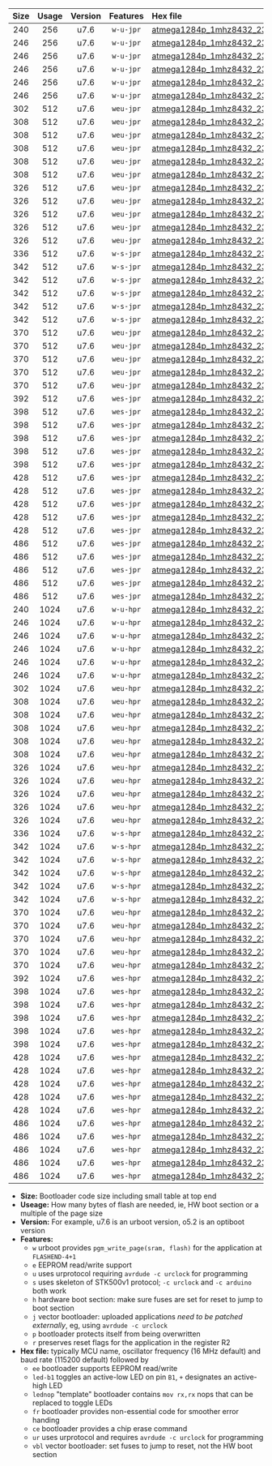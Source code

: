 |Size|Usage|Version|Features|Hex file|
|:-:|:-:|:-:|:-:|:--|
|240|256|u7.6|`w-u-jpr`|[atmega1284p_1mhz8432_230400bps_ur_vbl.hex](https://raw.githubusercontent.com/stefanrueger/urboot/main//atmega1284p_1mhz8432_230400bps_ur_vbl.hex)|
|246|256|u7.6|`w-u-jpr`|[atmega1284p_1mhz8432_230400bps_led+b5_ur_vbl.hex](https://raw.githubusercontent.com/stefanrueger/urboot/main//atmega1284p_1mhz8432_230400bps_led+b5_ur_vbl.hex)|
|246|256|u7.6|`w-u-jpr`|[atmega1284p_1mhz8432_230400bps_led+b7_ur_vbl.hex](https://raw.githubusercontent.com/stefanrueger/urboot/main//atmega1284p_1mhz8432_230400bps_led+b7_ur_vbl.hex)|
|246|256|u7.6|`w-u-jpr`|[atmega1284p_1mhz8432_230400bps_led+c7_ur_vbl.hex](https://raw.githubusercontent.com/stefanrueger/urboot/main//atmega1284p_1mhz8432_230400bps_led+c7_ur_vbl.hex)|
|246|256|u7.6|`w-u-jpr`|[atmega1284p_1mhz8432_230400bps_led+d7_ur_vbl.hex](https://raw.githubusercontent.com/stefanrueger/urboot/main//atmega1284p_1mhz8432_230400bps_led+d7_ur_vbl.hex)|
|246|256|u7.6|`w-u-jpr`|[atmega1284p_1mhz8432_230400bps_lednop_ur_vbl.hex](https://raw.githubusercontent.com/stefanrueger/urboot/main//atmega1284p_1mhz8432_230400bps_lednop_ur_vbl.hex)|
|302|512|u7.6|`weu-jpr`|[atmega1284p_1mhz8432_230400bps_ee_ur_vbl.hex](https://raw.githubusercontent.com/stefanrueger/urboot/main//atmega1284p_1mhz8432_230400bps_ee_ur_vbl.hex)|
|308|512|u7.6|`weu-jpr`|[atmega1284p_1mhz8432_230400bps_ee_led+b5_ur_vbl.hex](https://raw.githubusercontent.com/stefanrueger/urboot/main//atmega1284p_1mhz8432_230400bps_ee_led+b5_ur_vbl.hex)|
|308|512|u7.6|`weu-jpr`|[atmega1284p_1mhz8432_230400bps_ee_led+b7_ur_vbl.hex](https://raw.githubusercontent.com/stefanrueger/urboot/main//atmega1284p_1mhz8432_230400bps_ee_led+b7_ur_vbl.hex)|
|308|512|u7.6|`weu-jpr`|[atmega1284p_1mhz8432_230400bps_ee_led+c7_ur_vbl.hex](https://raw.githubusercontent.com/stefanrueger/urboot/main//atmega1284p_1mhz8432_230400bps_ee_led+c7_ur_vbl.hex)|
|308|512|u7.6|`weu-jpr`|[atmega1284p_1mhz8432_230400bps_ee_led+d7_ur_vbl.hex](https://raw.githubusercontent.com/stefanrueger/urboot/main//atmega1284p_1mhz8432_230400bps_ee_led+d7_ur_vbl.hex)|
|308|512|u7.6|`weu-jpr`|[atmega1284p_1mhz8432_230400bps_ee_lednop_ur_vbl.hex](https://raw.githubusercontent.com/stefanrueger/urboot/main//atmega1284p_1mhz8432_230400bps_ee_lednop_ur_vbl.hex)|
|326|512|u7.6|`weu-jpr`|[atmega1284p_1mhz8432_230400bps_ee_led+b5_fr_ur_vbl.hex](https://raw.githubusercontent.com/stefanrueger/urboot/main//atmega1284p_1mhz8432_230400bps_ee_led+b5_fr_ur_vbl.hex)|
|326|512|u7.6|`weu-jpr`|[atmega1284p_1mhz8432_230400bps_ee_led+b7_fr_ur_vbl.hex](https://raw.githubusercontent.com/stefanrueger/urboot/main//atmega1284p_1mhz8432_230400bps_ee_led+b7_fr_ur_vbl.hex)|
|326|512|u7.6|`weu-jpr`|[atmega1284p_1mhz8432_230400bps_ee_led+c7_fr_ur_vbl.hex](https://raw.githubusercontent.com/stefanrueger/urboot/main//atmega1284p_1mhz8432_230400bps_ee_led+c7_fr_ur_vbl.hex)|
|326|512|u7.6|`weu-jpr`|[atmega1284p_1mhz8432_230400bps_ee_led+d7_fr_ur_vbl.hex](https://raw.githubusercontent.com/stefanrueger/urboot/main//atmega1284p_1mhz8432_230400bps_ee_led+d7_fr_ur_vbl.hex)|
|326|512|u7.6|`weu-jpr`|[atmega1284p_1mhz8432_230400bps_ee_lednop_fr_ur_vbl.hex](https://raw.githubusercontent.com/stefanrueger/urboot/main//atmega1284p_1mhz8432_230400bps_ee_lednop_fr_ur_vbl.hex)|
|336|512|u7.6|`w-s-jpr`|[atmega1284p_1mhz8432_230400bps_vbl.hex](https://raw.githubusercontent.com/stefanrueger/urboot/main//atmega1284p_1mhz8432_230400bps_vbl.hex)|
|342|512|u7.6|`w-s-jpr`|[atmega1284p_1mhz8432_230400bps_led+b5_vbl.hex](https://raw.githubusercontent.com/stefanrueger/urboot/main//atmega1284p_1mhz8432_230400bps_led+b5_vbl.hex)|
|342|512|u7.6|`w-s-jpr`|[atmega1284p_1mhz8432_230400bps_led+b7_vbl.hex](https://raw.githubusercontent.com/stefanrueger/urboot/main//atmega1284p_1mhz8432_230400bps_led+b7_vbl.hex)|
|342|512|u7.6|`w-s-jpr`|[atmega1284p_1mhz8432_230400bps_led+c7_vbl.hex](https://raw.githubusercontent.com/stefanrueger/urboot/main//atmega1284p_1mhz8432_230400bps_led+c7_vbl.hex)|
|342|512|u7.6|`w-s-jpr`|[atmega1284p_1mhz8432_230400bps_led+d7_vbl.hex](https://raw.githubusercontent.com/stefanrueger/urboot/main//atmega1284p_1mhz8432_230400bps_led+d7_vbl.hex)|
|342|512|u7.6|`w-s-jpr`|[atmega1284p_1mhz8432_230400bps_lednop_vbl.hex](https://raw.githubusercontent.com/stefanrueger/urboot/main//atmega1284p_1mhz8432_230400bps_lednop_vbl.hex)|
|370|512|u7.6|`weu-jpr`|[atmega1284p_1mhz8432_230400bps_ee_led+b5_fr_ce_ur_vbl.hex](https://raw.githubusercontent.com/stefanrueger/urboot/main//atmega1284p_1mhz8432_230400bps_ee_led+b5_fr_ce_ur_vbl.hex)|
|370|512|u7.6|`weu-jpr`|[atmega1284p_1mhz8432_230400bps_ee_led+b7_fr_ce_ur_vbl.hex](https://raw.githubusercontent.com/stefanrueger/urboot/main//atmega1284p_1mhz8432_230400bps_ee_led+b7_fr_ce_ur_vbl.hex)|
|370|512|u7.6|`weu-jpr`|[atmega1284p_1mhz8432_230400bps_ee_led+c7_fr_ce_ur_vbl.hex](https://raw.githubusercontent.com/stefanrueger/urboot/main//atmega1284p_1mhz8432_230400bps_ee_led+c7_fr_ce_ur_vbl.hex)|
|370|512|u7.6|`weu-jpr`|[atmega1284p_1mhz8432_230400bps_ee_led+d7_fr_ce_ur_vbl.hex](https://raw.githubusercontent.com/stefanrueger/urboot/main//atmega1284p_1mhz8432_230400bps_ee_led+d7_fr_ce_ur_vbl.hex)|
|370|512|u7.6|`weu-jpr`|[atmega1284p_1mhz8432_230400bps_ee_lednop_fr_ce_ur_vbl.hex](https://raw.githubusercontent.com/stefanrueger/urboot/main//atmega1284p_1mhz8432_230400bps_ee_lednop_fr_ce_ur_vbl.hex)|
|392|512|u7.6|`wes-jpr`|[atmega1284p_1mhz8432_230400bps_ee_vbl.hex](https://raw.githubusercontent.com/stefanrueger/urboot/main//atmega1284p_1mhz8432_230400bps_ee_vbl.hex)|
|398|512|u7.6|`wes-jpr`|[atmega1284p_1mhz8432_230400bps_ee_led+b5_vbl.hex](https://raw.githubusercontent.com/stefanrueger/urboot/main//atmega1284p_1mhz8432_230400bps_ee_led+b5_vbl.hex)|
|398|512|u7.6|`wes-jpr`|[atmega1284p_1mhz8432_230400bps_ee_led+b7_vbl.hex](https://raw.githubusercontent.com/stefanrueger/urboot/main//atmega1284p_1mhz8432_230400bps_ee_led+b7_vbl.hex)|
|398|512|u7.6|`wes-jpr`|[atmega1284p_1mhz8432_230400bps_ee_led+c7_vbl.hex](https://raw.githubusercontent.com/stefanrueger/urboot/main//atmega1284p_1mhz8432_230400bps_ee_led+c7_vbl.hex)|
|398|512|u7.6|`wes-jpr`|[atmega1284p_1mhz8432_230400bps_ee_led+d7_vbl.hex](https://raw.githubusercontent.com/stefanrueger/urboot/main//atmega1284p_1mhz8432_230400bps_ee_led+d7_vbl.hex)|
|398|512|u7.6|`wes-jpr`|[atmega1284p_1mhz8432_230400bps_ee_lednop_vbl.hex](https://raw.githubusercontent.com/stefanrueger/urboot/main//atmega1284p_1mhz8432_230400bps_ee_lednop_vbl.hex)|
|428|512|u7.6|`wes-jpr`|[atmega1284p_1mhz8432_230400bps_ee_led+b5_fr_vbl.hex](https://raw.githubusercontent.com/stefanrueger/urboot/main//atmega1284p_1mhz8432_230400bps_ee_led+b5_fr_vbl.hex)|
|428|512|u7.6|`wes-jpr`|[atmega1284p_1mhz8432_230400bps_ee_led+b7_fr_vbl.hex](https://raw.githubusercontent.com/stefanrueger/urboot/main//atmega1284p_1mhz8432_230400bps_ee_led+b7_fr_vbl.hex)|
|428|512|u7.6|`wes-jpr`|[atmega1284p_1mhz8432_230400bps_ee_led+c7_fr_vbl.hex](https://raw.githubusercontent.com/stefanrueger/urboot/main//atmega1284p_1mhz8432_230400bps_ee_led+c7_fr_vbl.hex)|
|428|512|u7.6|`wes-jpr`|[atmega1284p_1mhz8432_230400bps_ee_led+d7_fr_vbl.hex](https://raw.githubusercontent.com/stefanrueger/urboot/main//atmega1284p_1mhz8432_230400bps_ee_led+d7_fr_vbl.hex)|
|428|512|u7.6|`wes-jpr`|[atmega1284p_1mhz8432_230400bps_ee_lednop_fr_vbl.hex](https://raw.githubusercontent.com/stefanrueger/urboot/main//atmega1284p_1mhz8432_230400bps_ee_lednop_fr_vbl.hex)|
|486|512|u7.6|`wes-jpr`|[atmega1284p_1mhz8432_230400bps_ee_led+b5_fr_ce_vbl.hex](https://raw.githubusercontent.com/stefanrueger/urboot/main//atmega1284p_1mhz8432_230400bps_ee_led+b5_fr_ce_vbl.hex)|
|486|512|u7.6|`wes-jpr`|[atmega1284p_1mhz8432_230400bps_ee_led+b7_fr_ce_vbl.hex](https://raw.githubusercontent.com/stefanrueger/urboot/main//atmega1284p_1mhz8432_230400bps_ee_led+b7_fr_ce_vbl.hex)|
|486|512|u7.6|`wes-jpr`|[atmega1284p_1mhz8432_230400bps_ee_led+c7_fr_ce_vbl.hex](https://raw.githubusercontent.com/stefanrueger/urboot/main//atmega1284p_1mhz8432_230400bps_ee_led+c7_fr_ce_vbl.hex)|
|486|512|u7.6|`wes-jpr`|[atmega1284p_1mhz8432_230400bps_ee_led+d7_fr_ce_vbl.hex](https://raw.githubusercontent.com/stefanrueger/urboot/main//atmega1284p_1mhz8432_230400bps_ee_led+d7_fr_ce_vbl.hex)|
|486|512|u7.6|`wes-jpr`|[atmega1284p_1mhz8432_230400bps_ee_lednop_fr_ce_vbl.hex](https://raw.githubusercontent.com/stefanrueger/urboot/main//atmega1284p_1mhz8432_230400bps_ee_lednop_fr_ce_vbl.hex)|
|240|1024|u7.6|`w-u-hpr`|[atmega1284p_1mhz8432_230400bps_ur.hex](https://raw.githubusercontent.com/stefanrueger/urboot/main//atmega1284p_1mhz8432_230400bps_ur.hex)|
|246|1024|u7.6|`w-u-hpr`|[atmega1284p_1mhz8432_230400bps_led+b5_ur.hex](https://raw.githubusercontent.com/stefanrueger/urboot/main//atmega1284p_1mhz8432_230400bps_led+b5_ur.hex)|
|246|1024|u7.6|`w-u-hpr`|[atmega1284p_1mhz8432_230400bps_led+b7_ur.hex](https://raw.githubusercontent.com/stefanrueger/urboot/main//atmega1284p_1mhz8432_230400bps_led+b7_ur.hex)|
|246|1024|u7.6|`w-u-hpr`|[atmega1284p_1mhz8432_230400bps_led+c7_ur.hex](https://raw.githubusercontent.com/stefanrueger/urboot/main//atmega1284p_1mhz8432_230400bps_led+c7_ur.hex)|
|246|1024|u7.6|`w-u-hpr`|[atmega1284p_1mhz8432_230400bps_led+d7_ur.hex](https://raw.githubusercontent.com/stefanrueger/urboot/main//atmega1284p_1mhz8432_230400bps_led+d7_ur.hex)|
|246|1024|u7.6|`w-u-hpr`|[atmega1284p_1mhz8432_230400bps_lednop_ur.hex](https://raw.githubusercontent.com/stefanrueger/urboot/main//atmega1284p_1mhz8432_230400bps_lednop_ur.hex)|
|302|1024|u7.6|`weu-hpr`|[atmega1284p_1mhz8432_230400bps_ee_ur.hex](https://raw.githubusercontent.com/stefanrueger/urboot/main//atmega1284p_1mhz8432_230400bps_ee_ur.hex)|
|308|1024|u7.6|`weu-hpr`|[atmega1284p_1mhz8432_230400bps_ee_led+b5_ur.hex](https://raw.githubusercontent.com/stefanrueger/urboot/main//atmega1284p_1mhz8432_230400bps_ee_led+b5_ur.hex)|
|308|1024|u7.6|`weu-hpr`|[atmega1284p_1mhz8432_230400bps_ee_led+b7_ur.hex](https://raw.githubusercontent.com/stefanrueger/urboot/main//atmega1284p_1mhz8432_230400bps_ee_led+b7_ur.hex)|
|308|1024|u7.6|`weu-hpr`|[atmega1284p_1mhz8432_230400bps_ee_led+c7_ur.hex](https://raw.githubusercontent.com/stefanrueger/urboot/main//atmega1284p_1mhz8432_230400bps_ee_led+c7_ur.hex)|
|308|1024|u7.6|`weu-hpr`|[atmega1284p_1mhz8432_230400bps_ee_led+d7_ur.hex](https://raw.githubusercontent.com/stefanrueger/urboot/main//atmega1284p_1mhz8432_230400bps_ee_led+d7_ur.hex)|
|308|1024|u7.6|`weu-hpr`|[atmega1284p_1mhz8432_230400bps_ee_lednop_ur.hex](https://raw.githubusercontent.com/stefanrueger/urboot/main//atmega1284p_1mhz8432_230400bps_ee_lednop_ur.hex)|
|326|1024|u7.6|`weu-hpr`|[atmega1284p_1mhz8432_230400bps_ee_led+b5_fr_ur.hex](https://raw.githubusercontent.com/stefanrueger/urboot/main//atmega1284p_1mhz8432_230400bps_ee_led+b5_fr_ur.hex)|
|326|1024|u7.6|`weu-hpr`|[atmega1284p_1mhz8432_230400bps_ee_led+b7_fr_ur.hex](https://raw.githubusercontent.com/stefanrueger/urboot/main//atmega1284p_1mhz8432_230400bps_ee_led+b7_fr_ur.hex)|
|326|1024|u7.6|`weu-hpr`|[atmega1284p_1mhz8432_230400bps_ee_led+c7_fr_ur.hex](https://raw.githubusercontent.com/stefanrueger/urboot/main//atmega1284p_1mhz8432_230400bps_ee_led+c7_fr_ur.hex)|
|326|1024|u7.6|`weu-hpr`|[atmega1284p_1mhz8432_230400bps_ee_led+d7_fr_ur.hex](https://raw.githubusercontent.com/stefanrueger/urboot/main//atmega1284p_1mhz8432_230400bps_ee_led+d7_fr_ur.hex)|
|326|1024|u7.6|`weu-hpr`|[atmega1284p_1mhz8432_230400bps_ee_lednop_fr_ur.hex](https://raw.githubusercontent.com/stefanrueger/urboot/main//atmega1284p_1mhz8432_230400bps_ee_lednop_fr_ur.hex)|
|336|1024|u7.6|`w-s-hpr`|[atmega1284p_1mhz8432_230400bps.hex](https://raw.githubusercontent.com/stefanrueger/urboot/main//atmega1284p_1mhz8432_230400bps.hex)|
|342|1024|u7.6|`w-s-hpr`|[atmega1284p_1mhz8432_230400bps_led+b5.hex](https://raw.githubusercontent.com/stefanrueger/urboot/main//atmega1284p_1mhz8432_230400bps_led+b5.hex)|
|342|1024|u7.6|`w-s-hpr`|[atmega1284p_1mhz8432_230400bps_led+b7.hex](https://raw.githubusercontent.com/stefanrueger/urboot/main//atmega1284p_1mhz8432_230400bps_led+b7.hex)|
|342|1024|u7.6|`w-s-hpr`|[atmega1284p_1mhz8432_230400bps_led+c7.hex](https://raw.githubusercontent.com/stefanrueger/urboot/main//atmega1284p_1mhz8432_230400bps_led+c7.hex)|
|342|1024|u7.6|`w-s-hpr`|[atmega1284p_1mhz8432_230400bps_led+d7.hex](https://raw.githubusercontent.com/stefanrueger/urboot/main//atmega1284p_1mhz8432_230400bps_led+d7.hex)|
|342|1024|u7.6|`w-s-hpr`|[atmega1284p_1mhz8432_230400bps_lednop.hex](https://raw.githubusercontent.com/stefanrueger/urboot/main//atmega1284p_1mhz8432_230400bps_lednop.hex)|
|370|1024|u7.6|`weu-hpr`|[atmega1284p_1mhz8432_230400bps_ee_led+b5_fr_ce_ur.hex](https://raw.githubusercontent.com/stefanrueger/urboot/main//atmega1284p_1mhz8432_230400bps_ee_led+b5_fr_ce_ur.hex)|
|370|1024|u7.6|`weu-hpr`|[atmega1284p_1mhz8432_230400bps_ee_led+b7_fr_ce_ur.hex](https://raw.githubusercontent.com/stefanrueger/urboot/main//atmega1284p_1mhz8432_230400bps_ee_led+b7_fr_ce_ur.hex)|
|370|1024|u7.6|`weu-hpr`|[atmega1284p_1mhz8432_230400bps_ee_led+c7_fr_ce_ur.hex](https://raw.githubusercontent.com/stefanrueger/urboot/main//atmega1284p_1mhz8432_230400bps_ee_led+c7_fr_ce_ur.hex)|
|370|1024|u7.6|`weu-hpr`|[atmega1284p_1mhz8432_230400bps_ee_led+d7_fr_ce_ur.hex](https://raw.githubusercontent.com/stefanrueger/urboot/main//atmega1284p_1mhz8432_230400bps_ee_led+d7_fr_ce_ur.hex)|
|370|1024|u7.6|`weu-hpr`|[atmega1284p_1mhz8432_230400bps_ee_lednop_fr_ce_ur.hex](https://raw.githubusercontent.com/stefanrueger/urboot/main//atmega1284p_1mhz8432_230400bps_ee_lednop_fr_ce_ur.hex)|
|392|1024|u7.6|`wes-hpr`|[atmega1284p_1mhz8432_230400bps_ee.hex](https://raw.githubusercontent.com/stefanrueger/urboot/main//atmega1284p_1mhz8432_230400bps_ee.hex)|
|398|1024|u7.6|`wes-hpr`|[atmega1284p_1mhz8432_230400bps_ee_led+b5.hex](https://raw.githubusercontent.com/stefanrueger/urboot/main//atmega1284p_1mhz8432_230400bps_ee_led+b5.hex)|
|398|1024|u7.6|`wes-hpr`|[atmega1284p_1mhz8432_230400bps_ee_led+b7.hex](https://raw.githubusercontent.com/stefanrueger/urboot/main//atmega1284p_1mhz8432_230400bps_ee_led+b7.hex)|
|398|1024|u7.6|`wes-hpr`|[atmega1284p_1mhz8432_230400bps_ee_led+c7.hex](https://raw.githubusercontent.com/stefanrueger/urboot/main//atmega1284p_1mhz8432_230400bps_ee_led+c7.hex)|
|398|1024|u7.6|`wes-hpr`|[atmega1284p_1mhz8432_230400bps_ee_led+d7.hex](https://raw.githubusercontent.com/stefanrueger/urboot/main//atmega1284p_1mhz8432_230400bps_ee_led+d7.hex)|
|398|1024|u7.6|`wes-hpr`|[atmega1284p_1mhz8432_230400bps_ee_lednop.hex](https://raw.githubusercontent.com/stefanrueger/urboot/main//atmega1284p_1mhz8432_230400bps_ee_lednop.hex)|
|428|1024|u7.6|`wes-hpr`|[atmega1284p_1mhz8432_230400bps_ee_led+b5_fr.hex](https://raw.githubusercontent.com/stefanrueger/urboot/main//atmega1284p_1mhz8432_230400bps_ee_led+b5_fr.hex)|
|428|1024|u7.6|`wes-hpr`|[atmega1284p_1mhz8432_230400bps_ee_led+b7_fr.hex](https://raw.githubusercontent.com/stefanrueger/urboot/main//atmega1284p_1mhz8432_230400bps_ee_led+b7_fr.hex)|
|428|1024|u7.6|`wes-hpr`|[atmega1284p_1mhz8432_230400bps_ee_led+c7_fr.hex](https://raw.githubusercontent.com/stefanrueger/urboot/main//atmega1284p_1mhz8432_230400bps_ee_led+c7_fr.hex)|
|428|1024|u7.6|`wes-hpr`|[atmega1284p_1mhz8432_230400bps_ee_led+d7_fr.hex](https://raw.githubusercontent.com/stefanrueger/urboot/main//atmega1284p_1mhz8432_230400bps_ee_led+d7_fr.hex)|
|428|1024|u7.6|`wes-hpr`|[atmega1284p_1mhz8432_230400bps_ee_lednop_fr.hex](https://raw.githubusercontent.com/stefanrueger/urboot/main//atmega1284p_1mhz8432_230400bps_ee_lednop_fr.hex)|
|486|1024|u7.6|`wes-hpr`|[atmega1284p_1mhz8432_230400bps_ee_led+b5_fr_ce.hex](https://raw.githubusercontent.com/stefanrueger/urboot/main//atmega1284p_1mhz8432_230400bps_ee_led+b5_fr_ce.hex)|
|486|1024|u7.6|`wes-hpr`|[atmega1284p_1mhz8432_230400bps_ee_led+b7_fr_ce.hex](https://raw.githubusercontent.com/stefanrueger/urboot/main//atmega1284p_1mhz8432_230400bps_ee_led+b7_fr_ce.hex)|
|486|1024|u7.6|`wes-hpr`|[atmega1284p_1mhz8432_230400bps_ee_led+c7_fr_ce.hex](https://raw.githubusercontent.com/stefanrueger/urboot/main//atmega1284p_1mhz8432_230400bps_ee_led+c7_fr_ce.hex)|
|486|1024|u7.6|`wes-hpr`|[atmega1284p_1mhz8432_230400bps_ee_led+d7_fr_ce.hex](https://raw.githubusercontent.com/stefanrueger/urboot/main//atmega1284p_1mhz8432_230400bps_ee_led+d7_fr_ce.hex)|
|486|1024|u7.6|`wes-hpr`|[atmega1284p_1mhz8432_230400bps_ee_lednop_fr_ce.hex](https://raw.githubusercontent.com/stefanrueger/urboot/main//atmega1284p_1mhz8432_230400bps_ee_lednop_fr_ce.hex)|

- **Size:** Bootloader code size including small table at top end
- **Useage:** How many bytes of flash are needed, ie, HW boot section or a multiple of the page size
- **Version:** For example, u7.6 is an urboot version, o5.2 is an optiboot version
- **Features:**
  + `w` urboot provides `pgm_write_page(sram, flash)` for the application at `FLASHEND-4+1`
  + `e` EEPROM read/write support
  + `u` uses urprotocol requiring `avrdude -c urclock` for programming
  + `s` uses skeleton of STK500v1 protocol; `-c urclock` and `-c arduino` both work
  + `h` hardware boot section: make sure fuses are set for reset to jump to boot section
  + `j` vector bootloader: uploaded applications *need to be patched externally*, eg, using `avrdude -c urclock`
  + `p` bootloader protects itself from being overwritten
  + `r` preserves reset flags for the application in the register R2
- **Hex file:** typically MCU name, oscillator frequency (16 MHz default) and baud rate (115200 default) followed by
  + `ee` bootloader supports EEPROM read/write
  + `led-b1` toggles an active-low LED on pin `B1`, `+` designates an active-high LED
  + `lednop` "template" bootloader contains `mov rx,rx` nops that can be replaced to toggle LEDs
  + `fr` bootloader provides non-essential code for smoother error handing
  + `ce` bootloader provides a chip erase command
  + `ur` uses urprotocol and requires `avrdude -c urclock` for programming
  + `vbl` vector bootloader: set fuses to jump to reset, not the HW boot section
